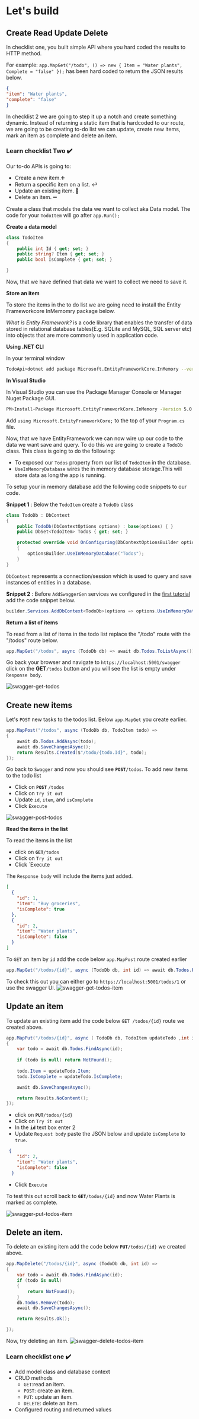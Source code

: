 # Let's build 
## Create Read Update Delete

In checklist one, you built simple API where you hard coded the results to HTTP method. 

For example:  `app.MapGet("/todo", () => new { Item = "Water plants", Complete = "false" });`  has been hard coded to return the JSON results below.

```json
{
"item": "Water plants",
"complete": "false"
}
```

In checklist 2 we are going to step it up a notch and create something dynamic. Instead of returning a static item that is hardcoded to our route, we are going to be creating to-do list we can update, create new items, mark an item as complete and delete an item. 

### Learn checklist Two ✔️
Our to-do APIs is going to:
- Create a new item.➕
- Return a specific item on a list.  :leftwards_arrow_with_hook:
- Update an existing item. :arrows_counterclockwise:
- Delete an item. ➖


Create a class that models the data we want to collect aka Data model. The code for your `TodoItem` will go after `app.Run();`

**Create a data model** 
```cs
class TodoItem
{
    public int Id { get; set; }
    public string? Item { get; set; }
    public bool IsComplete { get; set; }

}
```
Now, that we have defined that data we want to collect we need to save it. 

**Store an item** 

To store the items in the to do list we are going need to install  the Entity Frameworkcore InMemomry package below.

*What is Entity Framework?*  is a code library that enables the transfer of data stored in relational database tables(E.g. SQLite and MySQL, SQL server etc) into objects that are more commonly used in application code. 


**Using .NET CLI**

In your terminal window
```sh
TodoApi>dotnet add package Microsoft.EntityFrameworkCore.InMemory --version 5.0.7
```
 
**In Visual Studio**

In Visual Studio you can use the Package Manager Console or Manager Nuget Package GUI.

```sh
PM>Install-Package Microsoft.EntityFrameworkCore.InMemory -Version 5.0.7
```

Add `using Microsoft.EntityFrameworkCore;` to the top of your `Program.cs` file.

Now, that we have EntityFramework we can now wire up our code to the data we want save and query. To do this we are going to create a `TodoDb` class. This class is going to do the following:

- To exposed our `Todos` property from our list of `TodoItem` in the database.
- `UseInMemoryDatabase` wires the in memory database storage.This will store data as long the app is running.

To setup your in memory database add the following code snippets to our code.

**Snippet 1** : Below the `TodoItem` create a `TodoDb` class 

```cs 
class TodoDb : DbContext
{
    public TodoDb(DbContextOptions options) : base(options) { }
    public DbSet<TodoItem> Todos { get; set; }

    protected override void OnConfiguring(DbContextOptionsBuilder optionsBuilder)
    {
        optionsBuilder.UseInMemoryDatabase("Todos");
    }
}
```
`DbContext` represents a connection/session which is used to query and save instances of entities in a database.

**Snippet 2** : Before `AddSwaggerGen` services we configured in the [first tutorial](https://github.com/LadyNaggaga/minimal-apis-blog/blob/b5e97d3168b0948d8926afbd6dbc883cb32ba21a/Tutorials/Firststeps.md#interactive-api-docs) add the code snippet below.

``` cs
builder.Services.AddDbContext<TodoDb>(options => options.UseInMemoryDatabase("items"));
```
**Return a list of items** 

To read from a list of items in the todo list replace  the "/todo" route with the "/todos" route below. 

 ``` cs
 app.MapGet("/todos", async (TodoDb db) => await db.Todos.ToListAsync());
 ```

Go back your browser and navigate to `https://localhost:5001/swagger` click on the **GET**`/todos` button and you will see the list is empty under `Response body`.

![swagger-get-todos](https://user-images.githubusercontent.com/2546640/125181126-af45d000-e1cf-11eb-82a8-4691bdb9deb9.gif)

## Create new items 
 
 Let's `POST` new tasks to the todos list. Below `app.MapGet` you create earlier.

```cs 
app.MapPost("/todos", async (TodoDb db, TodoItem todo) =>
{
    await db.Todos.AddAsync(todo);
    await db.SaveChangesAsync();
    return Results.Created($"/todo/{todo.Id}", todo);
});
```
Go back to `Swagger` and now you should see  **`POST`**`/todos`. To add new items to the todo list 

- Click on **`POST`** `/todos` 
- Click on `Try it out`
- Update `id`, `item`, and `isComplete`
- Click `Execute`

![swagger-post-todos](https://user-images.githubusercontent.com/2546640/125181715-b079fb80-e1d5-11eb-96e1-befc11ae8a0a.gif)

**Read the items in the list** 

To read the items in the list 
- click on **`GET`**`/todos`
- Click on `Try it out`
- Click `Execute

The `Response body` will include the items just added.

```json
[
  {
    "id": 1,
    "item": "Buy groceries",
    "isComplete": true
  },
  {
    "id": 2,
    "item": "Water plants",
    "isComplete": false
  }
]
```
To `GET` an item by `id` add the code below `app.MapPost` route created earlier 

```cs
app.MapGet("/todos/{id}", async (TodoDb db, int id) => await db.Todos.FindAsync(id));

```
To check this out you can either go to `https://localhost:5001/todos/1` or use the swagger UI.
 ![swagger-get-todos-item](https://user-images.githubusercontent.com/2546640/125182403-bd99e900-e1db-11eb-83bb-72eb89b4386f.gif)

## Update an item 

To update an existing item add the code below `GET /todos/{id}` route we created above.

```cs 
app.MapPut("/todos/{id}", async ( TodoDb db, TodoItem updateTodo ,int id) =>
{
    var todo = await db.Todos.FindAsync(id);
    
    if (todo is null) return NotFound();
    
    todo.Item = updateTodo.Item;
    todo.IsComplete = updateTodo.IsComplete;

    await db.SaveChangesAsync();

    return Results.NoContent();
});
```
- click on **`PUT`**`/todos/{id}`
- Click on `Try it out`
- In the **`id`** text box enter 2
- Update `Request body` paste the JSON below and update `isComplete` to `true`.
``` json
 {
    "id": 2,
    "item": "Water plants",
    "isComplete": false
  }

```
- Click `Execute`

To test this out scroll back to **`GET`**`/todos/{id}` and now Water Plants is marked as complete.

![swagger-put-todos-item](https://user-images.githubusercontent.com/2546640/125183698-bdebb180-e1e6-11eb-80fd-c78c1ff01ea4.gif)

## Delete an item.

To delete an existing item add the code below **`PUT`**`/todos/{id}` we created above.

```cs
app.MapDelete("/todos/{id}", async (TodoDb db, int id) =>
{
    var todo = await db.Todos.FindAsync(id);
    if (todo is null)
    {
        return NotFound();
    }
    db.Todos.Remove(todo);
    await db.SaveChangesAsync();

    return Results.Ok();

});
```
Now, try deleting an item.
![swagger-delete-todos-item](https://user-images.githubusercontent.com/2546640/125184240-2daf6b80-e1ea-11eb-86db-6109bc04f700.gif)


 ### Learn checklist one ✔️   
  
 - Add model class and database context 
  - CRUD methods
      - `GET`:read an item.
      - `POST`: create an item.
      - `PUT`: update an item.
      - `DELETE`: delete an item.
 - Configured routing and returned values